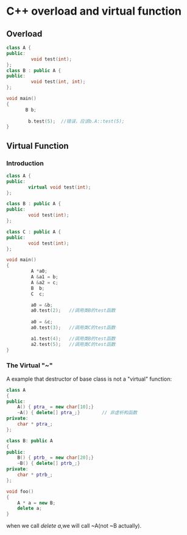 # C++ overload and virtual function

## Overload

```C++
class A {
public:
         void test(int);    
};
class B : public A {
public:
         void test(int, int);
};

void main()
{
       B b;
       
        b.test(5);  //错误，应该b.A::test(5);   
}
```

## Virtual Function

### Introduction

```C++
class A {
public:
        virtual void test(int);  
};

class B : public A {
public:
        void test(int);
};

class C : public A {
public:
        void test(int);
};

void main()
{
         A *a0;
         A &a1 = b;
         A &a2 = c;
         B  b;
         C  c;

         a0 = &b;
         a0.test(2);   //调用类B的test函数
         
         a0 = &c;
         a0.test(3);   //调用类C的test函数

         a1.test(4);   //调用类B的test函数
         a2.test(5);   //调用类C的test函数
}
```

### The Virtual "~"

A example that destructor of base class is not a "virtual" function:

```C++
class A
{
public:
    A() { ptra_ = new char[10];}
    ~A() { delete[] ptra_;}        // 非虚析构函数
private:
    char * ptra_;
};

class B: public A
{
public:
    B() { ptrb_ = new char[20];}
    ~B() { delete[] ptrb_;}
private:
    char * ptrb_;
};

void foo()
{
    A * a = new B;
    delete a;
}
```

when we call *delete a*,we will call ~A(not ~B actually).
